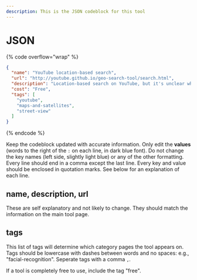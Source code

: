 ```yaml
---
description: This is the JSON codeblock for this tool
---
```


# JSON

{% code overflow="wrap" %}
```json
{
  "name": "YouTube location-based search",
  "url": "http://youtube.github.io/geo-search-tool/search.html",
  "description": "Location-based search on YouTube, but it's unclear whether it shows where it was uploaded, from which server, or only filters on keywords (e.g. “Paris” in title shows up in Paris).",
  "cost": "Free",
  "tags": [
    "youtube",
    "maps-and-satellites",
    "street-view"
  ]
}
```
{% endcode %}

Keep the codeblock updated with accurate information. Only edit the **values** (words to the right of the `:` on each line, in dark blue font). Do not change the key names (left side, slightly light blue) or any of the other formatting. Every line should end in a comma except the last line. Every key and value should be enclosed in quotation marks. See below for an explanation of each line.&#x20;

## name, description, url

These are self explanatory and not likely to change. They should match the information on the main tool page.

## tags

This list of tags will determine which category pages the tool appears on. Tags should be lowercase with dashes between words and no spaces: e.g., "facial-recognition". Seperate tags with a comma `,`.

If a tool is completely free to use, include the tag "free".

